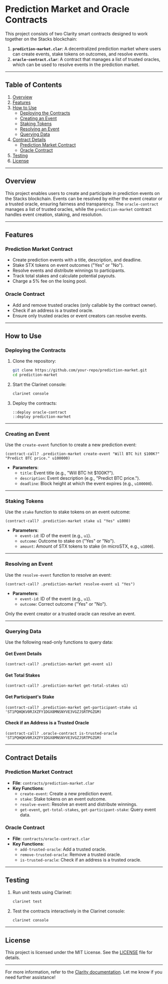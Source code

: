 # **Prediction Market and Oracle Contracts**

This project consists of two Clarity smart contracts designed to work together on the Stacks blockchain:

1. **`prediction-market.clar`**: A decentralized prediction market where users can create events, stake tokens on outcomes, and resolve events.
2. **`oracle-contract.clar`**: A contract that manages a list of trusted oracles, which can be used to resolve events in the prediction market.

---

## **Table of Contents**
1. [Overview](#overview)
2. [Features](#features)
3. [How to Use](#how-to-use)
   - [Deploying the Contracts](#deploying-the-contracts)
   - [Creating an Event](#creating-an-event)
   - [Staking Tokens](#staking-tokens)
   - [Resolving an Event](#resolving-an-event)
   - [Querying Data](#querying-data)
4. [Contract Details](#contract-details)
   - [Prediction Market Contract](#prediction-market-contract)
   - [Oracle Contract](#oracle-contract)
5. [Testing](#testing)
6. [License](#license)

---

## **Overview**

This project enables users to create and participate in prediction events on the Stacks blockchain. Events can be resolved by either the event creator or a trusted oracle, ensuring fairness and transparency. The `oracle-contract` manages a list of trusted oracles, while the `prediction-market` contract handles event creation, staking, and resolution.

---

## **Features**

### **Prediction Market Contract**
- Create prediction events with a title, description, and deadline.
- Stake STX tokens on event outcomes ("Yes" or "No").
- Resolve events and distribute winnings to participants.
- Track total stakes and calculate potential payouts.
- Charge a 5% fee on the losing pool.

### **Oracle Contract**
- Add and remove trusted oracles (only callable by the contract owner).
- Check if an address is a trusted oracle.
- Ensure only trusted oracles or event creators can resolve events.

---

## **How to Use**

### **Deploying the Contracts**
1. Clone the repository:
   ```bash
   git clone https://github.com/your-repo/prediction-market.git
   cd prediction-market
   ```
2. Start the Clarinet console:
   ```bash
   clarinet console
   ```
3. Deploy the contracts:
   ```clarity
   ::deploy oracle-contract
   ::deploy prediction-market
   ```

---

### **Creating an Event**
Use the `create-event` function to create a new prediction event:
```clarity
(contract-call? .prediction-market create-event "Will BTC hit $100K?" "Predict BTC price." u100000)
```
- **Parameters**:
  - `title`: Event title (e.g., "Will BTC hit $100K?").
  - `description`: Event description (e.g., "Predict BTC price.").
  - `deadline`: Block height at which the event expires (e.g., `u100000`).

---

### **Staking Tokens**
Use the `stake` function to stake tokens on an event outcome:
```clarity
(contract-call? .prediction-market stake u1 "Yes" u1000)
```
- **Parameters**:
  - `event-id`: ID of the event (e.g., `u1`).
  - `outcome`: Outcome to stake on ("Yes" or "No").
  - `amount`: Amount of STX tokens to stake (in microSTX, e.g., `u1000`).

---

### **Resolving an Event**
Use the `resolve-event` function to resolve an event:
```clarity
(contract-call? .prediction-market resolve-event u1 "Yes")
```
- **Parameters**:
  - `event-id`: ID of the event (e.g., `u1`).
  - `outcome`: Correct outcome ("Yes" or "No").

Only the event creator or a trusted oracle can resolve an event.

---

### **Querying Data**
Use the following read-only functions to query data:

#### **Get Event Details**
```clarity
(contract-call? .prediction-market get-event u1)
```

#### **Get Total Stakes**
```clarity
(contract-call? .prediction-market get-total-stakes u1)
```

#### **Get Participant's Stake**
```clarity
(contract-call? .prediction-market get-participant-stake u1 'ST1PQHQKV0RJXZFY1DGX8MNSNYVE3VGZJSRTPGZGM)
```

#### **Check if an Address is a Trusted Oracle**
```clarity
(contract-call? .oracle-contract is-trusted-oracle 'ST1PQHQKV0RJXZFY1DGX8MNSNYVE3VGZJSRTPGZGM)
```

---

## **Contract Details**

### **Prediction Market Contract**
- **File**: `contracts/prediction-market.clar`
- **Key Functions**:
  - `create-event`: Create a new prediction event.
  - `stake`: Stake tokens on an event outcome.
  - `resolve-event`: Resolve an event and distribute winnings.
  - `get-event`, `get-total-stakes`, `get-participant-stake`: Query event data.

### **Oracle Contract**
- **File**: `contracts/oracle-contract.clar`
- **Key Functions**:
  - `add-trusted-oracle`: Add a trusted oracle.
  - `remove-trusted-oracle`: Remove a trusted oracle.
  - `is-trusted-oracle`: Check if an address is a trusted oracle.

---

## **Testing**

1. Run unit tests using Clarinet:
   ```bash
   clarinet test
   ```
2. Test the contracts interactively in the Clarinet console:
   ```bash
   clarinet console
   ```

---

## **License**

This project is licensed under the MIT License. See the [LICENSE](LICENSE) file for details.

---



For more information, refer to the [Clarity documentation](https://docs.stacks.co/docs/write-smart-contracts/). Let me know if you need further assistance!